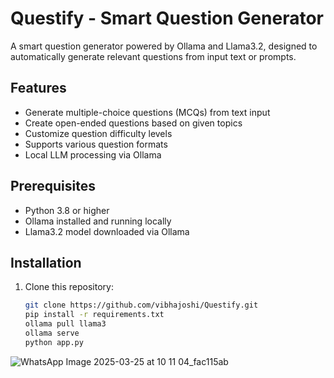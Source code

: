 
# Questify - Smart Question Generator

A smart question generator powered by Ollama and Llama3.2, designed to automatically generate relevant questions from input text or prompts.

## Features

- Generate multiple-choice questions (MCQs) from text input
- Create open-ended questions based on given topics
- Customize question difficulty levels
- Supports various question formats
- Local LLM processing via Ollama

## Prerequisites

- Python 3.8 or higher
- Ollama installed and running locally
- Llama3.2 model downloaded via Ollama

## Installation

1. Clone this repository:
   ```bash
   git clone https://github.com/vibhajoshi/Questify.git
   pip install -r requirements.txt
   ollama pull llama3
   ollama serve
   python app.py

![WhatsApp Image 2025-03-25 at 10 11 04_fac115ab](https://github.com/user-attachments/assets/61e33b9e-628c-4bbf-9175-7f35cf057bee)


   
   
